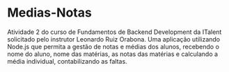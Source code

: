 # Medias-Notas
Atividade 2 do curso de Fundamentos de Backend Development da ITalent solicitado pelo instrutor Leonardo Ruiz Orabona.  Uma aplicação utilizando Node.js que permita a gestão de notas e médias dos alunos, recebendo o nome do aluno, nome das matérias, as notas das matérias e calculando a média individual, contabilizando as faltas.
